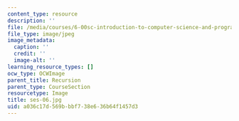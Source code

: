 ```yaml
---
content_type: resource
description: ''
file: /media/courses/6-00sc-introduction-to-computer-science-and-programming-spring-2011/a036c17d569bbbf738e636b64f1457d3_ses-06.jpg
file_type: image/jpeg
image_metadata:
  caption: ''
  credit: ''
  image-alt: ''
learning_resource_types: []
ocw_type: OCWImage
parent_title: Recursion
parent_type: CourseSection
resourcetype: Image
title: ses-06.jpg
uid: a036c17d-569b-bbf7-38e6-36b64f1457d3
---
```

